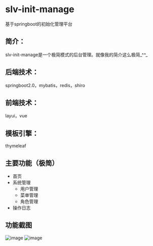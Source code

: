 # slv-init-manage
  基于springboot的初始化管理平台
## 简介：
  slv-init-manage是一个极简模式的后台管理。就像我的简介这么极简_^^_
## 后端技术：
  springboot2.0，mybatis，redis，shiro
## 前端技术：
  layui，vue
## 模板引擎：
  thymeleaf
## 主要功能（极简）
  - 首页
  - 系统管理
    - 用户管理
    - 菜单管理
    - 角色管理
  - 操作日志
## 功能截图
  ![image](https://github.com/qcz-left/slv-init-manage/raw/master/picture/login.jpg)
  ![image](https://github.com/qcz-left/slv-init-manage/raw/master/picture/index.jpg)
